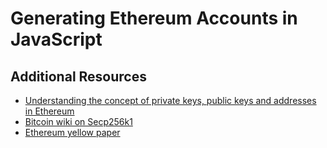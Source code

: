 # Generating Ethereum Accounts in JavaScript

## Additional Resources

- [Understanding the concept of private keys, public keys and addresses in Ethereum](https://etherworld.co/2017/11/17/understanding-the-concept-of-private-key-public-key-and-address-in-ethereum-blockchain/)
- [Bitcoin wiki on Secp256k1](https://en.bitcoin.it/wiki/Secp256k1)
- [Ethereum yellow paper](http://gavwood.com/paper.pdf)
